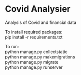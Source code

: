 # Covid Analysier
Analysis of Covid and financial data

To install required packages:  
pip install -r requirements.txt 
 
To run:  
python manage.py collectstatic  
python manage.py makemigrations  
python manage.py migrate  
python manage.py runserver  

